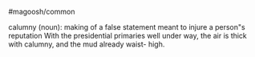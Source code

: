 #magoosh/common

calumny (noun): making of a false statement meant to injure a person"s reputation 
With the presidential primaries well under way, the air is thick with calumny, and the mud already waist-
high. 

